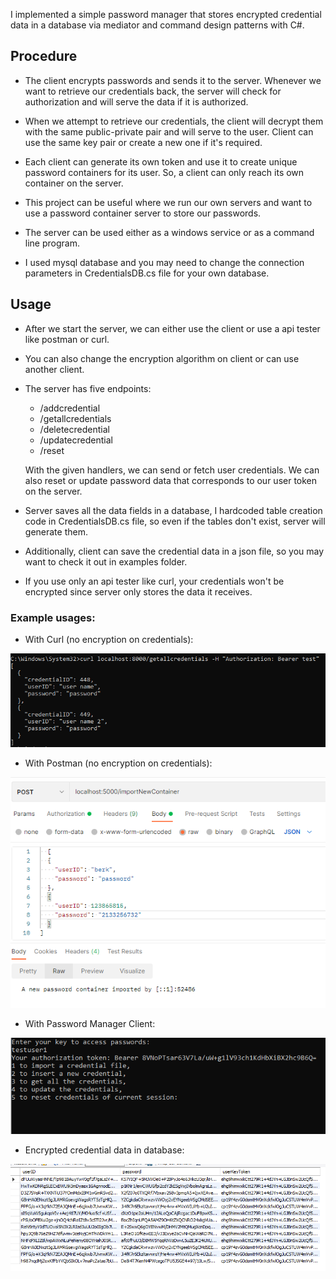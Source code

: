 I implemented a simple password manager that stores encrypted credential data in a database via mediator and command design patterns with C#.

## Procedure
- The client encrypts passwords and sends it to the server. Whenever we want to retrieve our credentials back, the server will check for authorization and will serve the data if it is authorized.

- When we attempt to retrieve our credentials, the client will decrypt them with the same public-private pair and will serve to the user. Client can use the same key pair or create a new one if it's required.

- Each client can generate its own token and use it to create unique password containers for its user. So, a client can only reach its own container on the server. 

- This project can be useful where we run our own servers and want to use a password container server to store our passwords. 

- The server can be used either as a windows service or as a command line program. 

- I used mysql database and you may need to change the connection parameters in CredentialsDB.cs file for your own database.

## Usage

- After we start the server, we can either use the client or use a api tester like postman or curl.

- You can also change the encryption algorithm on client or can use another client.

- The server has five endpoints:
   - /addcredential
   - /getallcredentials
   - /deletecredential
   - /updatecredential
   - /reset
           
   With the given handlers, we can send or fetch user credentials. We can also reset or update password data that corresponds to our user token on the server. 
   
- Server saves all the data fields in a database, I hardcoded table creation code in CredentialsDB.cs file, so even if the tables don't exist, server will generate them.
- Additionally, client can save the credential data in a json file, so you may want to check it out in examples folder.
- If you use only an api tester like curl, your credentials won't be encrypted since server only stores the data it receives.

### Example usages:
- With Curl (no encryption on credentials): 


![Enc1](https://raw.githubusercontent.com/berkkirtay/PasswordManager/main/examples/Capture4.PNG)

- With Postman (no encryption on credentials): 


![Enc1](https://raw.githubusercontent.com/berkkirtay/PasswordManager/main/examples/Capture1.PNG)

- With Password Manager Client: 


![Enc1](https://raw.githubusercontent.com/berkkirtay/PasswordManager/main/examples/Capture2.PNG)

- Encrypted credential data in database:


![Enc1](https://raw.githubusercontent.com/berkkirtay/PasswordManager/main/examples/Capture3.PNG)
